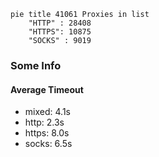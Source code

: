 
```mermaid
pie title 41061 Proxies in list
    "HTTP" : 28408
    "HTTPS": 10875
    "SOCKS" : 9019
```

### Some Info
#### Average Timeout

- mixed: 4.1s
- http: 2.3s
- https: 8.0s
- socks: 6.5s